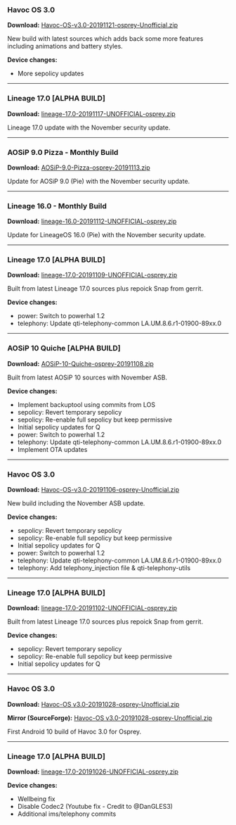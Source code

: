 ### Havoc OS 3.0

**Download:** [Havoc-OS-v3.0-20191121-osprey-Unofficial.zip](https://sourceforge.net/projects/chil360-android/files/havoc-3.x/osprey/Havoc-OS-v3.0-20191121-osprey-Unofficial.zip/download)

New build with latest sources which adds back some more features including animations and battery styles.

**Device changes:**
- More sepolicy updates

<hr>

### Lineage 17.0 [ALPHA BUILD]

**Download:** [lineage-17.0-20191117-UNOFFICIAL-osprey.zip](https://sourceforge.net/projects/chil360-android/files/lineage-17.0/osprey/lineage-17.0-20191117-UNOFFICIAL-osprey.zip/download)

Lineage 17.0 update with the November security update.

<hr>

### AOSiP 9.0 Pizza - Monthly Build

**Download:** [AOSiP-9.0-Pizza-osprey-20191113.zip](https://www.androidfilehost.com/?fid=4349826312261628087)

Update for AOSiP 9.0 (Pie) with the November security update.

<hr>

### Lineage 16.0 - Monthly Build

**Download:** [lineage-16.0-20191112-UNOFFICIAL-osprey.zip](https://www.androidfilehost.com/?fid=4349826312261627000)

Update for LineageOS 16.0 (Pie) with the November security update.

<hr>

### Lineage 17.0 [ALPHA BUILD]

**Download:** [lineage-17.0-20191109-UNOFFICIAL-osprey.zip](https://sourceforge.net/projects/chil360-android/files/lineage-17.0/osprey/lineage-17.0-20191109-UNOFFICIAL-osprey.zip/download)

Built from latest Lineage 17.0 sources plus repoick Snap from gerrit.

**Device changes:**
- power: Switch to powerhal 1.2
- telephony: Update qti-telephony-common LA.UM.8.6.r1-01900-89xx.0

<hr>

### AOSiP 10 Quiche [ALPHA BUILD]

**Download:** [AOSiP-10-Quiche-osprey-20191108.zip](https://sourceforge.net/projects/chil360-android/files/aosip-10.0/osprey/AOSiP-10-Quiche-osprey-20191108.zip/download)

Built from latest AOSiP 10 sources with November ASB.

**Device changes:**
- Implement backuptool using commits from LOS
- sepolicy: Revert temporary sepolicy
- sepolicy: Re-enable full sepolicy but keep permissive
- Initial sepolicy updates for Q
- power: Switch to powerhal 1.2
- telephony: Update qti-telephony-common LA.UM.8.6.r1-01900-89xx.0
- Implement OTA updates

<hr>

### Havoc OS 3.0

**Download:** [Havoc-OS-v3.0-20191106-osprey-Unofficial.zip](https://sourceforge.net/projects/chil360-android/files/havoc-3.x/osprey/Havoc-OS-v3.0-20191106-osprey-Unofficial.zip/download)

New build including the November ASB update.

**Device changes:**
- sepolicy: Revert temporary sepolicy
- sepolicy: Re-enable full sepolicy but keep permissive
- Initial sepolicy updates for Q
- power: Switch to powerhal 1.2
- telephony: Update qti-telephony-common LA.UM.8.6.r1-01900-89xx.0
- telephony: Add telephony_injection file & qti-telephony-utils

<hr>

### Lineage 17.0 [ALPHA BUILD]

**Download:** [lineage-17.0-20191102-UNOFFICIAL-osprey.zip](https://sourceforge.net/projects/chil360-android/files/lineage-17.0/osprey/lineage-17.0-20191102-UNOFFICIAL-osprey.zip/download)

Built from latest Lineage 17.0 sources plus repoick Snap from gerrit.

**Device changes:**
- sepolicy: Revert temporary sepolicy
- sepolicy: Re-enable full sepolicy but keep permissive
- Initial sepolicy updates for Q

<hr>

### Havoc OS 3.0

**Download:** [Havoc-OS v3.0-20191028-osprey-Unofficial.zip](https://www.androidfilehost.com/?fid=4349826312261608861)

**Mirror (SourceForge):** [Havoc-OS v3.0-20191028-osprey-Unofficial.zip](https://sourceforge.net/projects/chil360-android/files/havoc-3.x/osprey/Havoc-OS-v3.0-20191028-osprey-Unofficial.zip/download)

First Android 10 build of Havoc 3.0 for Osprey.

<hr>

### Lineage 17.0 [ALPHA BUILD]

**Download:** [lineage-17.0-20191026-UNOFFICIAL-osprey.zip](https://sourceforge.net/projects/chil360-android/files/lineage-17.0/osprey/lineage-17.0-20191026-UNOFFICIAL-osprey.zip/download)

**Device changes:**
- Wellbeing fix
- Disable Codec2 (Youtube fix - Credit to @DanGLES3)
- Additional ims/telephony commits

